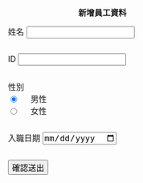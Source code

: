 <!DOCTYPE html>
<html lang="zh-TW">
<head>
  <meta charset="UTF-8">
  <meta name="viewport" content="width=device-width, initial-scale=1.0">
  <meta http-equiv="X-UA-Compatible" content="ie=edge">
  <link rel="canonical" href="https://www.letswrite.tw/custom-google-form/">
  <link rel="stylesheet" href="https://cdnjs.cloudflare.com/ajax/libs/skeleton/2.0.4/skeleton.min.css">
  <style>
    *, *::before, *::after {
      box-sizing: border-box;
      font-size: 16px;
    }
    html, body, .container, .row {
      margin: 0;
      padding: 0;
      width: 100%;
      height: 100%;
    }
    .container {
      max-width: 100%;
    }
    button {
      font-size: 16px;
    }
    .half {
      position: fixed;
      margin: 0;
      width: 50% !important;
      height: 100%;
    }
    .bg {
      background: url('https://fakeimg.pl/1920x1024/?text=KV') center center;
      background-size: cover;
    }
    .form {
      left: 50%;
      overflow: auto;
      display: flex;
      justify-content: center;
      align-items: center;
      flex-wrap: wrap;
    }
    h1, form {
      width: 100%;
    }
    h1 {
      padding-top: 16px;
      text-align: center;
    }
    form {
      margin-right: auto;
      margin-left: auto;
      max-width: 400px;
    }
    .input-group {
      margin-bottom: 30px;
    }
    .radio-group label {
      display: inline-block;
    }
    textarea {
      min-height: 100px;
    }
    @media screen and (max-width: 1024px) {
      .half {
        position: static;
        width: 100% !important;
        height: auto;
      }
      .bg {
        height: 30vh;
      }
      form {
        padding-right: 12px;
        padding-left: 12px;
      }
    }
  </style>
</head>
<body>
  <div class="container">
    <main class="row">
      <section class="six columns half bg"></section>
      <section class="six columns half form">
        <h1>新增員工資料</h1>
        <form id="customForm">
          <div class="input-group">
            <label for="demo_name">姓名</label>
            <input class="u-full-width" type="text" id="demo_name" name="entry.2026574604" required>
          </div>
          <div class="input-group">
            <label for="demo_id">ID</label>
            <input class="u-full-width" type="text" id="demo_id" name="entry.731516791" required>
          </div>
          <div class="input-group">
            <label>性別</label>
            <div class="radio-group row">
              <div class="four columns">
                <input type="radio" id="male" name="entry.959970287" value="male" checked>
                <label for="male">男性</label>
              </div>
              <div class="four columns">
                <input type="radio" id="female" name="entry.959970287" value="female">
                <label for="female">女性</label>
              </div>
            </div>
          </div>
          <div class="input-group">
            <label for="demo_date">入職日期</label>
            <input class="u-full-width" type="date" id="demo_date" name="entry.925520126" required>
          </div>
          <button type="button" id="submit" class="button-primary u-full-width">確認送出</button>
        </form>
      </section>
    </main>
  </div>
  <script src="https://code.jquery.com/jquery-3.3.1.min.js"></script>
  <script>
    $(function() {
      $('#submit').on('click', function(event) {
        event.preventDefault();
        var form = $('#customForm')[0];
        var formData = new FormData(form);
        var formParams = new URLSearchParams();
        formData.forEach((value, key) => {
          formParams.append(key, value);
        });
        fetch('https://docs.google.com/forms/u/0/d/e/1FAIpQLSf2sLvhOJGY1DFRweilnBldzWD3Hjak-nSjI5fczvvUbUA0Tg/formResponse', {
          method: 'POST',
          body: formParams.toString(),
          headers: {
            'Content-Type': 'application/x-www-form-urlencoded'
          },
          mode: 'no-cors'
        }).then(function() {
          alert('資料已送出！');
          form.reset();
        }).catch(function(error) {
          console.error('Error:', error);
        });
      });
    });
  </script>
</body>
</html>
